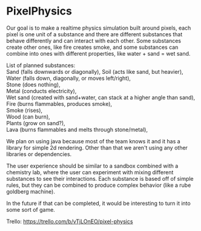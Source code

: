 # PixelPhysics

Our goal is to make a realtime physics simulation built around pixels, each pixel is one unit of a substance and there are different substances that behave differently and can interact with each other. Some substances create other ones, like fire creates smoke, and some substances can combine into ones with different properties, like water + sand = wet sand.

List of planned substances:  
Sand (falls downwards or diagonally),
Soil (acts like sand, but heavier),
Water (falls down, diagonally, or moves left/right),  
Stone (does nothing),  
Metal (conducts electricity),  
Wet sand (created with sand+water, can stack at a higher angle than sand),  
Fire (burns flammables, produces smoke),  
Smoke (rises),  
Wood (can burn),  
Plants (grow on sand?),  
Lava (burns flammables and melts through stone/metal),

We plan on using java because most of the team knows it and it has a library for simple 2d rendering.
Other than that we aren't using any other libraries or dependencies.

The user experience should be similar to a sandbox combined with a chemistry lab, where the user can experiment with mixing different substances to see their interactions. Each substance is based off of simple rules, but they can be combined to produce complex behavior (like a rube goldberg machine).

In the future if that can be completed, it would be interesting to turn it into some sort of game.

Trello: https://trello.com/b/vTjLOnEO/pixel-physics
